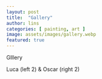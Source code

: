 ```yaml
---
layout: post
title:  "Gallery"
author: lins
categories: [ painting, art ]
image: assets/images/gallery.webp
featured: true
---
```

Glllery

Luca (left 2) & Oscar (right 2)
